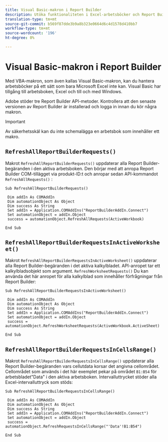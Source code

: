 ```yaml
---
title: Visual Basic-makron i Report Builder
description: Utöka funktionaliteten i Excel-arbetsböcker och Report Builder med hjälp av VBA.
translation-type: tm+mt
source-git-commit: b569f87dde3b9a8b323e0664d6c4d1578d410bb7
workflow-type: tm+mt
source-wordcount: '196'
ht-degree: 0%

---
```



# Visual Basic-makron i Report Builder

Med VBA-makron, som även kallas Visual Basic-makron, kan du hantera arbetsböcker på ett sätt som bara Microsoft Excel inte kan. Visual Basic har tillgång till arbetsboken, Excel och till och med Windows.

Adobe stöder tre Report Builder API-metoder. Kontrollera att den senaste versionen av Report Builder är installerad och logga in innan du kör några makron.

>[!IMPORTANT]
>
>Av säkerhetsskäl kan du inte schemalägga en arbetsbok som innehåller ett makro.

## `RefreshAllReportBuilderRequests()`

Makrot `RefreshAllReportBuilderRequests()` uppdaterar alla Report Builder-begäranden i den aktiva arbetsboken. Den börjar med att anropa Report Builder COM-tillägget via produkt-ID:t och anropar sedan API-kommandot `RefreshAllRequests()` :

```vba
Sub RefreshAllReportBuilderRequests()
 
 Dim addIn As COMAddIn
 Dim automationObject As Object
 Dim success As String
 Set addIn = Application.COMAddIns("ReportBuilderAddIn.Connect")
 Set automationObject = addIn.Object
 success = automationObject.RefreshAllRequests(ActiveWorkbook)
 
End Sub
```

## `RefreshAllReportBuilderRequestsInActiveWorksheet()`

Makrot `RefreshAllReportBuilderRequestsInActiveWorksheet()` uppdaterar alla Report Builder-begäranden i det aktiva kalkylbladet. API-anropet tar ett kalkylbladsobjekt som argument. `RefreshWorksheetRequests()` Du kan använda det här anropet för alla kalkylblad som innehåller förfrågningar från Report Builder:

```vba
Sub RefreshAllReportBuilderRequestsInActiveWorksheet()
 
 Dim addIn As COMAddIn
 Dim automationObject As Object
 Dim success As String
 Set addIn = Application.COMAddIns("ReportBuilderAddIn.Connect")
 Set automationObject = addIn.Object
 success = automationObject.RefreshWorksheetRequests(ActiveWorkbook.ActiveSheet)
 
End Sub
```

## `RefreshAllReportBuilderRequestsInCellsRange()`

Makrot `RefreshAllReportBuilderRequestsInCellsRange()` uppdaterar alla Report Builder-begäranden vars cellutdata korsar det angivna cellområdet. Cellområdet som används i det här exemplet pekar på området `B1:B54` för arbetsbladet&quot;Data&quot; i den aktiva arbetsboken. Intervalluttrycket stöder alla Excel-intervalluttryck som stöds:

```vba
Sub RefreshAllReportBuilderRequestsInCellsRange()
 
 Dim addIn As COMAddIn
 Dim automationObject As Object
 Dim success As String
 Set addIn = Application.COMAddIns("ReportBuilderAddIn.Connect")
 Set automationObject = addIn.Object
 success = automationObject.RefreshRequestsInCellsRange("'Data'!B1:B54")
  
End Sub
```
